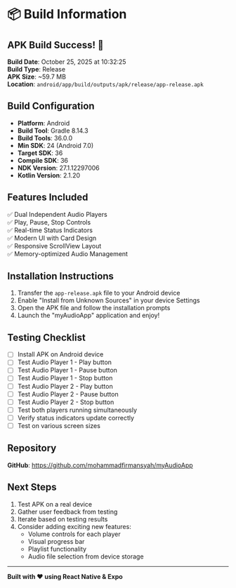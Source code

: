 # 📦 Build Information

## APK Build Success! 🎉

**Build Date**: October 25, 2025 at 10:32:25  
**Build Type**: Release  
**APK Size**: ~59.7 MB  
**Location**: `android/app/build/outputs/apk/release/app-release.apk`

## Build Configuration

- **Platform**: Android
- **Build Tool**: Gradle 8.14.3
- **Build Tools**: 36.0.0
- **Min SDK**: 24 (Android 7.0)
- **Target SDK**: 36
- **Compile SDK**: 36
- **NDK Version**: 27.1.12297006
- **Kotlin Version**: 2.1.20

## Features Included

✅ Dual Independent Audio Players  
✅ Play, Pause, Stop Controls  
✅ Real-time Status Indicators  
✅ Modern UI with Card Design  
✅ Responsive ScrollView Layout  
✅ Memory-optimized Audio Management  

## Installation Instructions

1. Transfer the `app-release.apk` file to your Android device
2. Enable "Install from Unknown Sources" in your device Settings
3. Open the APK file and follow the installation prompts
4. Launch the "myAudioApp" application and enjoy!

## Testing Checklist

- [ ] Install APK on Android device
- [ ] Test Audio Player 1 - Play button
- [ ] Test Audio Player 1 - Pause button
- [ ] Test Audio Player 1 - Stop button
- [ ] Test Audio Player 2 - Play button
- [ ] Test Audio Player 2 - Pause button
- [ ] Test Audio Player 2 - Stop button
- [ ] Test both players running simultaneously
- [ ] Verify status indicators update correctly
- [ ] Test on various screen sizes

## Repository

**GitHub**: https://github.com/mohammadfirmansyah/myAudioApp

## Next Steps

1. Test APK on a real device
2. Gather user feedback from testing
3. Iterate based on testing results
4. Consider adding exciting new features:
   - Volume controls for each player
   - Visual progress bar
   - Playlist functionality
   - Audio file selection from device storage

---
**Built with ❤️ using React Native & Expo**

